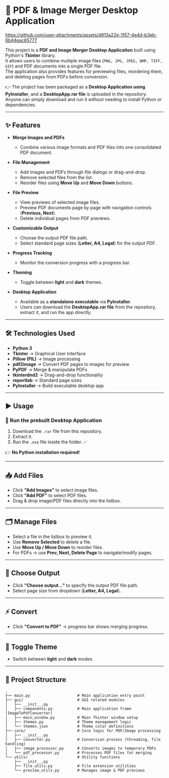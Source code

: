 # 📄 PDF & Image Merger Desktop Application


https://github.com/user-attachments/assets/d913a22e-1f57-4e4d-b3eb-6b44eac65777


This project is a **PDF and Image Merger Desktop Application** built using Python's **Tkinter** library.  
It allows users to combine multiple image files (`PNG, JPG, JPEG, BMP, TIFF, GIF`) and PDF documents into a single PDF file.  
The application also provides features for previewing files, reordering them, and deleting pages from PDFs before conversion.  

👉 The project has been packaged as a **Desktop Application using PyInstaller**, and a **DesktopApp.rar file** is uploaded in the repository.  
Anyone can simply download and run it without needing to install Python or dependencies.   

---

## ✨ Features

- **Merge Images and PDFs**  
  - Combine various image formats and PDF files into one consolidated PDF document.

- **File Management**  
  - Add images and PDFs through file dialogs or drag-and-drop.  
  - Remove selected files from the list.  
  - Reorder files using **Move Up** and **Move Down** buttons.  

- **File Preview**  
  - View previews of selected image files.  
  - Preview PDF documents page by page with navigation controls (**Previous, Next**).  
  - Delete individual pages from PDF previews.  

- **Customizable Output**  
  - Choose the output PDF file path.  
  - Select standard page sizes (**Letter, A4, Legal**) for the output PDF.  

- **Progress Tracking**  
  - Monitor the conversion progress with a progress bar.  

- **Theming**  
  - Toggle between **light** and **dark** themes.  

- **Desktop Application**  
  - Available as a **standalone executable** via **PyInstaller**.  
  - Users can download the **DesktopApp.rar file** from the repository, extract it, and run the app directly.  

---

## 🛠️ Technologies Used

- **Python 3**  
- **Tkinter** → Graphical User Interface  
- **Pillow (PIL)** → Image processing  
- **pdf2image** → Convert PDF pages to images for preview  
- **PyPDF** → Merge & manipulate PDFs  
- **tkinterdnd2** → Drag-and-drop functionality  
- **reportlab** → Standard page sizes  
- **PyInstaller** → Build executable desktop app  

---

## ▶️ Usage

### 🔹 Run the prebuilt Desktop Application
1. Download the `.rar` file from this repository.  
2. Extract it.  
3. Run the `.exe` file inside the folder. ✅  

👉 **No Python installation required!**

---

## 📥 Add Files
- Click **"Add Images"** to select image files.  
- Click **"Add PDF"** to select PDF files.  
- Drag & drop image/PDF files directly into the listbox.  

---

## 🗂️ Manage Files
- Select a file in the listbox to preview it.  
- Use **Remove Selected** to delete a file.  
- Use **Move Up / Move Down** to reorder files.  
- For PDFs → use **Prev, Next, Delete Page** to navigate/modify pages.  

---

## 📑 Choose Output
- Click **"Choose output..."** to specify the output PDF file path.  
- Select page size from dropdown (**Letter, A4, Legal**).  

---

## ⚡ Convert
- Click **"Convert to PDF"** → progress bar shows merging progress.  

---

## 🎨 Toggle Theme
- Switch between **light** and **dark** modes.  

---

## 📂 Project Structure
```
.
├── main.py                     # Main application entry point
├── gui/                        # GUI related modules
│   ├── __init__.py
│   ├── components.py           # Main application frame (ImageToPdfConverter)
│   ├── main_window.py          # Main Tkinter window setup
│   ├── themes.py               # Theme management logic
│   └── themes.json             # Theme color definitions
├── core/                       # Core logic for PDF/Image processing
│   ├── __init__.py
│   ├── converter.py            # Conversion process (threading, file handling)
│   ├── image_processor.py      # Converts images to temporary PDFs
│   └── pdf_processor.py        # Processes PDF files for merging
└── utils/                      # Utility functions
    ├── __init__.py
    ├── file_utils.py           # File extension utilities
    └── preview_utils.py        # Manages image & PDF previews
```

